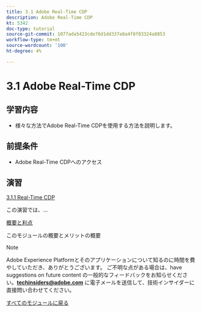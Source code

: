 ```yaml
---
title: 3.1 Adobe Real-Time CDP
description: Adobe Real-Time CDP
kt: 5342
doc-type: tutorial
source-git-commit: 1077ada5423cde76d1dd337e8a4f8f83324a8853
workflow-type: tm+mt
source-wordcount: '100'
ht-degree: 4%

---
```


# 3.1 Adobe Real-Time CDP

## 学習内容

- 様々な方法でAdobe Real-Time CDPを使用する方法を説明します。

## 前提条件

- Adobe Real-Time CDPへのアクセス

## 演習

[3.1.1 Real-Time CDP](./ex1.md)

この演習では、...

[概要と利点](./summary.md)

このモジュールの概要とメリットの概要

>[!NOTE]
>
>Adobe Experience Platformとそのアプリケーションについて知るのに時間を費やしていただき、ありがとうございます。 ご不明な点がある場合は、have suggestions on future content の一般的なフィードバックをお知らせください。**techinsiders@adobe.com** に電子メールを送信して、技術インサイダーに直接問い合わせてください。

[すべてのモジュールに戻る](../../../overview.md)
